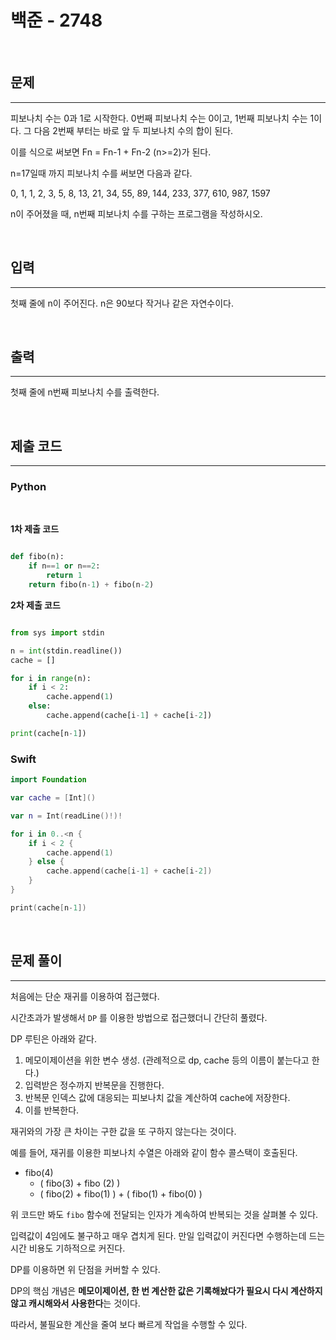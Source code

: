 # 백준 - 2748

<br>

## 문제
---

피보나치 수는 0과 1로 시작한다. 0번째 피보나치 수는 0이고, 1번째 피보나치 수는 1이다. 그 다음 2번째 부터는 바로 앞 두 피보나치 수의 합이 된다.

이를 식으로 써보면 Fn = Fn-1 + Fn-2 (n>=2)가 된다.

n=17일때 까지 피보나치 수를 써보면 다음과 같다.

0, 1, 1, 2, 3, 5, 8, 13, 21, 34, 55, 89, 144, 233, 377, 610, 987, 1597

n이 주어졌을 때, n번째 피보나치 수를 구하는 프로그램을 작성하시오.

<br>

## 입력
---

첫째 줄에 n이 주어진다. n은 90보다 작거나 같은 자연수이다.

<br>

## 출력
---
첫째 줄에 n번째 피보나치 수를 출력한다.

<br>

## 제출 코드
---

### Python

<br>

**1차 제출 코드**
```python

def fibo(n):
    if n==1 or n==2:
        return 1
    return fibo(n-1) + fibo(n-2)
```

**2차 제출 코드**
```python

from sys import stdin

n = int(stdin.readline())
cache = []

for i in range(n):
    if i < 2:
        cache.append(1)
    else:
        cache.append(cache[i-1] + cache[i-2])

print(cache[n-1])
```

### Swift

```swift
import Foundation

var cache = [Int]()

var n = Int(readLine()!)!

for i in 0..<n {
    if i < 2 {
        cache.append(1)
    } else {
        cache.append(cache[i-1] + cache[i-2])
    }
}

print(cache[n-1])
```

<br>

## 문제 풀이
---

처음에는 단순 재귀를 이용하여 접근했다.

시간초과가 발생해서 `DP` 를 이용한 방법으로 접근했더니 간단히 풀렸다.

DP 루틴은 아래와 같다.

1. 메모이제이션을 위한 변수 생성. (관례적으로 dp, cache 등의 이름이 붙는다고 한다.)
2. 입력받은 정수까지 반복문을 진행한다.
3. 반복문 인덱스 값에 대응되는 피보나치 값을 계산하여 cache에 저장한다.
4. 이를 반복한다.

재귀와의 가장 큰 차이는 구한 값을 또 구하지 않는다는 것이다.

예를 들어, 재귀를 이용한 피보나치 수열은 아래와 같이 함수 콜스택이 호출된다.

- fibo(4)
  - ( fibo(3) + fibo (2) )
  - ( fibo(2) + fibo(1) ) + ( fibo(1) + fibo(0) )

위 코드만 봐도 `fibo` 함수에 전달되는 인자가 계속하여 반복되는 것을 살펴볼 수 있다.

입력값이 4임에도 불구하고 매우 겹치게 된다. 만일 입력값이 커진다면 수행하는데 드는 시간 비용도 기하적으로 커진다.

DP를 이용하면 위 단점을 커버할 수 있다.

DP의 핵심 개념은 **메모이제이션, 한 번 계산한 값은 기록해놨다가 필요시 다시 계산하지 않고 캐시해와서 사용한다**는 것이다.

따라서, 불필요한 계산을 줄여 보다 빠르게 작업을 수행할 수 있다.